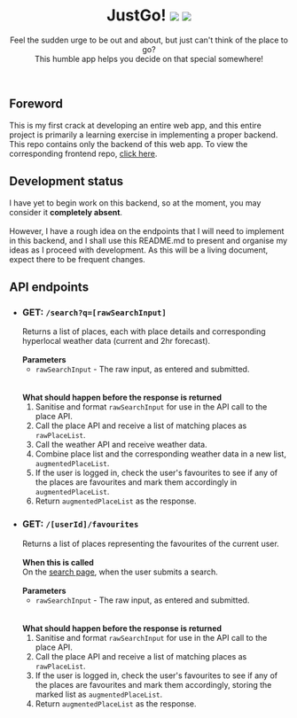<div align='center'>
  <h1>
    <div display='flex' align-items='center'>
      JustGo!
      <img src='https://user-images.githubusercontent.com/23531034/148372740-681d6810-c6ef-4560-b64e-996db9079e1e.png#gh-light-mode-only' />
      <img src='https://user-images.githubusercontent.com/23531034/148373133-da36d27f-8f04-49f4-a7c1-ecefd5818801.png#gh-dark-mode-only' />
    </div>
  </h1>
</div>

<p align='center'>
  Feel the sudden urge to be out and about, but just can't think of the place to go?
  <br />
  This humble app helps you decide on that special somewhere!
</p>

<br />

<h2>Foreword</h2>
This is my first crack at developing an entire web app, and this entire project is primarily a learning exercise in implementing a proper backend. This repo contains only the backend of this web app. To view the corresponding frontend repo, <a href='https://github.com/canneth/just-go-frontend' rel='noreferrer'>click here</a>.

<h2>Development status</h2>
I have yet to begin work on this backend, so at the moment, you may consider it <strong>completely absent</strong>.
<br /><br />
However, I have a rough idea on the endpoints that I will need to implement in this backend, and I shall use this README.md to present and organise my ideas as I proceed with development.
As this will be a living document, expect there to be frequent changes.

<h2>API endpoints</h2>
<ul>
  <li>
    <h3>GET: <code>/search?q=[rawSearchInput]</code></h3>
    Returns a list of places, each with place details and corresponding hyperlocal weather data (current and 2hr forecast).
    <br /><br />
    <b>Parameters</b>
    <br />
    <ul>
      <li><code>rawSearchInput</code> - The raw input, as entered and submitted.</li>
    </ul>
    <br /><br />
    <b>What should happen before the response is returned</b><br />
    <ol>
      <li>Sanitise and format <code>rawSearchInput</code> for use in the API call to the place API.</li>
      <li>Call the place API and receive a list of matching places as <code>rawPlaceList</code>.</li>
      <li>Call the weather API and receive weather data.</li>
      <li>Combine place list and the corresponding weather data in a new list, <code>augmentedPlaceList</code>.</li>
      <li>If the user is logged in, check the user's favourites to see if any of the places are favourites and mark them accordingly in <code>augmentedPlaceList</code>.</li>
      <li>Return <code>augmentedPlaceList</code> as the response.</li>
    </ol>
  </li>
  <li>
    <h3>GET: <code>/[userId]/favourites</code></h3>
    Returns a list of places representing the favourites of the current user.
    <br /><br />
    <b>When this is called</b>
    <br />
    On the <a href='https://justgo.dev/search' rel='noreferrer'>search page</a>, when the user submits a search.
    <br /><br />
    <b>Parameters</b>
    <br />
    <ul>
      <li><code>rawSearchInput</code> - The raw input, as entered and submitted.</li>
    </ul>
    <br /><br />
    <b>What should happen before the response is returned</b>
    <br />
    <ol>
      <li>Sanitise and format <code>rawSearchInput</code> for use in the API call to the place API.</li>
      <li>Call the place API and receive a list of matching places as <code>rawPlaceList</code>.</li>
      <li>If the user is logged in, check the user's favourites to see if any of the places are favourites and mark them accordingly, storing the marked list as <code>augmentedPlaceList</code>.</li>
      <li>Return <code>augmentedPlaceList</code> as the response.</li>
    </ol>
  </li>
</ul>
